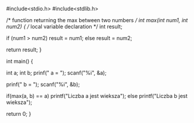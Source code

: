 #include<stdio.h>
#include<stdlib.h>

/* function returning the max between two numbers */
int max(int num1, int num2)
{
  /* local variable declaration */
  int result;
  
  if (num1 > num2)
    result = num1;
  else
    result = num2;
 
  return result;
}

int main()
{

  int a;
  int b;
  prinf(" a = ");
  scanf("%i", &a);
  
  prinf(" b = ");
  scanf("%i", &b);
  
  if(max(a, b) == a)
  	   printf("Liczba a jest wieksza");
  else
  	   printf("Liczba b jest wieksza");
	   
return 0;
}
